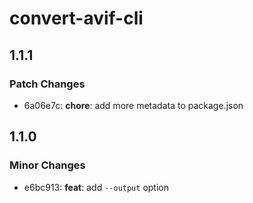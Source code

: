 # convert-avif-cli

## 1.1.1

### Patch Changes

- 6a06e7c: **chore**: add more metadata to package.json

## 1.1.0

### Minor Changes

- e6bc913: **feat**: add `--output` option
